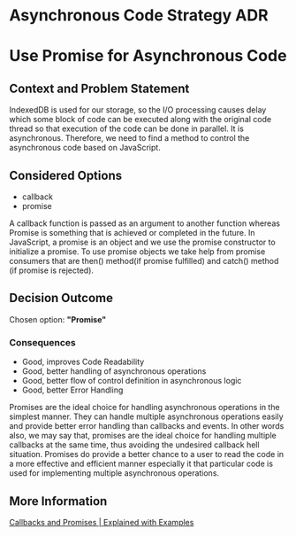 # Asynchronous Code Strategy ADR

# Use Promise for Asynchronous Code

## Context and Problem Statement

IndexedDB is used for our storage, so the I/O processing causes delay which some block of code can be executed along with the 
original code thread so that execution of the code can be done in parallel. It is asynchronous. Therefore, we need to find a
method to control the asynchronous code based on JavaScript.

## Considered Options

* callback
* promise

A callback function is passed as an argument to another function whereas Promise is something that is achieved or completed in 
the future. In JavaScript, a promise is an object and we use the promise constructor to initialize a promise. To use promise 
objects we take help from promise consumers that are then() method(if promise fulfilled) and catch() method (if promise is rejected).

## Decision Outcome

Chosen option: <b>"Promise"</b>

### Consequences

* Good, improves Code Readability
* Good, better handling of asynchronous operations
* Good, better flow of control definition in asynchronous logic
* Good, better Error Handling

Promises are the ideal choice for handling asynchronous operations in the simplest manner. They can handle multiple asynchronous operations 
easily and provide better error handling than callbacks and events. In other words also, we may say that, promises are the ideal choice for 
handling multiple callbacks at the same time, thus avoiding the undesired callback hell situation. Promises do provide a better chance to a 
user to read the code in a more effective and efficient manner especially it that particular code is used for implementing multiple asynchronous 
operations. 


## More Information
[Callbacks and Promises | Explained with Examples](https://linuxhint.com/callback-promise-javascript-examples/#:~:text=A%20callback%20function%20is%20passed,constructor%20to%20initialize%20a%20promise.)
